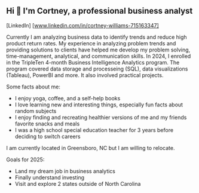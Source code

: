 ## Hi 👋 I'm Cortney, a professional business analyst
[LinkedIn] [www.linkedin.com/in/cortney-williams-715163347]

Currently I am analyzing business data to identify trends and reduce high product return rates. My experience in analyzing problem trends and providing solutions to clients have helped me develop my problem solving, time-management, analytical, and communication skills. 
In 2024, I enrolled in the TripleTen 4-month Business Intelligence Analytics program. The program covered data storage and processeing (SQL), data visualizations (Tableau), PowerBI and more. It also involved practical projects.

Some facts about me:
- I enjoy yoga, coffee, and a self-help books
- I love learning new and interesting things, especially fun facts about random subjects
- I enjoy finding and recreating healthier versions of me and my friends favorite snacks and meals
- I was a high school special education teacher for 3 years before deciding to switch careers

I am currently located in Greensboro, NC but I am willing to relocate.

Goals for 2025:
- Land my dream job in business analytics
- Finally understand investing
- Visit and explore 2 states outside of North Carolina

